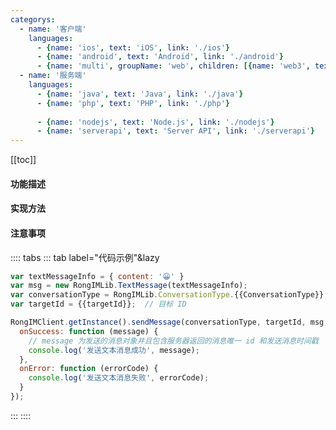 ```yaml
---
categorys:
  - name: '客户端'
    languages:
      - {name: 'ios', text: 'iOS', link: './ios'}
      - {name: 'android', text: 'Android', link: './android'}
      - {name: 'multi', groupName: 'web', children: [{name: 'web3', text: 'Web 3.0', link: './web3'}, {name: 'web', text: 'Web 2.0', link: './web'}]}
  - name: '服务端'
    languages:
      - {name: 'java', text: 'Java', link: './java'}
      - {name: 'php', text: 'PHP', link: './php'}
      
      - {name: 'nodejs', text: 'Node.js', link: './nodejs'}
      - {name: 'serverapi', text: 'Server API', link: './serverapi'}
---
```

[[toc]]

#### 功能描述

#### 实现方法

#### 注意事项 

:::: tabs
::: tab label="代码示例"&lazy
```js
var textMessageInfo = { content: '😀' }
var msg = new RongIMLib.TextMessage(textMessageInfo);
var conversationType = RongIMLib.ConversationType.{{ConversationType}};
var targetId = {{targetId}};  // 目标 ID

RongIMClient.getInstance().sendMessage(conversationType, targetId, msg, {
  onSuccess: function (message) {
    // message 为发送的消息对象并且包含服务器返回的消息唯一 id 和发送消息时间戳
    console.log('发送文本消息成功', message);
  },
  onError: function (errorCode) {
    console.log('发送文本消息失败', errorCode);
  }
});
```
:::
::::